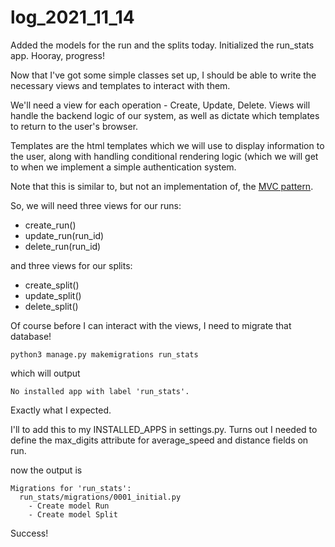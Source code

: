 # log_2021_11_14

Added the models for the run and the splits today. Initialized the run_stats app. Hooray, progress!

Now that I've got some simple classes set up, I should be able to write the necessary views and templates to interact with them.

We'll need a view for each operation - Create, Update, Delete. Views will handle the backend logic of our system, as well as dictate which templates to return to the user's browser.

Templates are the html templates which we will use to display information to the user, along with handling conditional rendering logic (which we will get to when we implement a simple authentication system.

Note that this is similar to, but not an implementation of, the [MVC pattern](https://djangobook.com/mdj2-django-structure/).

So, we will need three views for our runs:
- create_run()
- update_run(run_id)
- delete_run(run_id)

and three views for our splits:
- create_split()
- update_split()
- delete_split()

Of course before I can interact with the views, I need to migrate that database!

```
python3 manage.py makemigrations run_stats
```

which will output

```
No installed app with label 'run_stats'.
```

Exactly what I expected.

I'll to add this to my INSTALLED_APPS in settings.py. Turns out I needed to
define the max_digits attribute for average_speed and distance fields on run.

now the output is

```
Migrations for 'run_stats':
  run_stats/migrations/0001_initial.py
    - Create model Run
    - Create model Split
```

Success!

